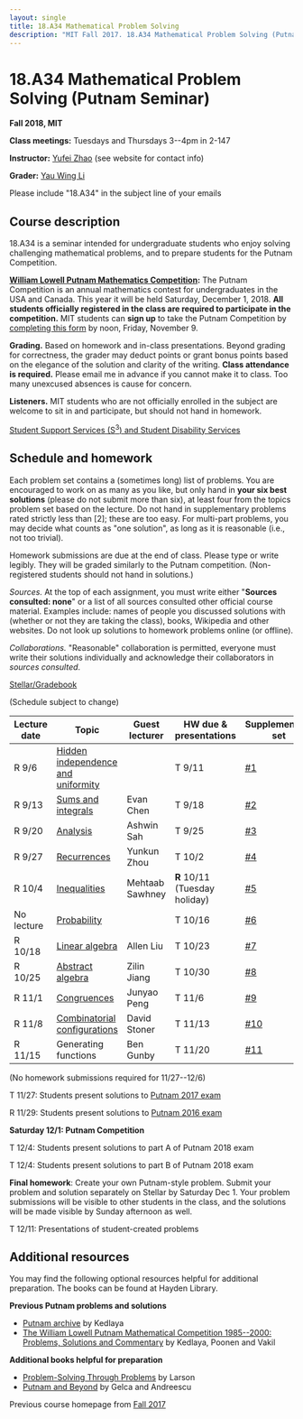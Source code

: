```yaml
---
layout: single
title: 18.A34 Mathematical Problem Solving
description: "MIT Fall 2017. 18.A34 Mathematical Problem Solving (Putnam Seminar)"
---
```


18.A34 Mathematical Problem Solving (Putnam Seminar)
====================================================

**Fall 2018, MIT**

**Class meetings:** Tuesdays and Thursdays 3--4pm in 2-147

**Instructor:** [Yufei Zhao](http://yufeizhao.com) (see website for contact info)

**Grader:** [Yau Wing Li](http://math.mit.edu/directory/profile.php?pid=2116)

Please include "18.A34" in the subject line of your emails

## Course description

18.A34 is a seminar intended for undergraduate students who enjoy solving challenging mathematical problems, and to prepare students for the Putnam Competition.

**[William Lowell Putnam Mathematics Competition](http://math.scu.edu/putnam/):** The Putnam Competition is an annual mathematics
contest for undergraduates in the USA and Canada.  This year it will be held Saturday, December 1, 2018.
**All students officially registered in the class are required to participate in the competition.** MIT students can **sign up** to take the Putnam Competition by [completing this form](https://goo.gl/forms/4u7fE0aUwD51NxQ33) by noon, Friday, November 9.

**Grading.** Based on homework and in-class presentations. Beyond grading for correctness, the grader may deduct points or grant bonus points based on the elegance of the solution and clarity of the writing. **Class attendance is required.** Please email me in advance if you cannot make it to class. Too many unexcused absences is cause for concern.

**Listeners.** MIT students who are not officially enrolled in the subject are welcome to sit in and participate, but should not hand in homework.

[Student Support Services (S<sup>3</sup>) and Student Disability Services](s3)

## Schedule and homework

Each problem set contains a (sometimes long) list of problems. You are encouraged to work on as many as you like, but only hand in **your six best solutions** (please do not submit more than six), at least four from the topics problem set based on the lecture. Do not hand in supplementary problems rated strictly less than [2]; these are too easy. For multi-part problems, you may decide what counts as "one solution", as long as it is reasonable (i.e., not too trivial).

Homework submissions are due at the end of class. Please type or write legibly. They will be graded similarly to the Putnam competition. (Non-registered students should not hand in solutions.)

_Sources._ At the top of each assignment, you must write either "**Sources consulted: none**" or a list of all sources consulted other official course material. Examples include: names of people you discussed solutions with (whether or not they are taking the class), books, Wikipedia and other websites. Do not look up solutions to homework problems online (or offline).

_Collaborations._ "Reasonable" collaboration is permitted, everyone must write their solutions individually and acknowledge their collaborators in _sources consulted_.

[Stellar/Gradebook](http://stellar.mit.edu/S/course/18/fa18/18.A34/)

(Schedule subject to change)

| Lecture date  |   Topic    |  Guest lecturer  |  HW due & presentations | Supplementary set |
|---------------|------------|------------------|-------------------------------|------------------------|
| R 9/6  | [Hidden independence and uniformity](indep.pdf) |      |    T 9/11 |  [\#1](hw1.pdf)
| R 9/13  | [Sums and integrals](sums-integrals.pdf)          | Evan Chen | T 9/18 |  [\#2](hw2.pdf)
| R 9/20  | [Analysis](analysis.pdf) | Ashwin Sah | T 9/25 |  [\#3](hw3.pdf)
| R 9/27  | [Recurrences](recurrence.pdf) | Yunkun Zhou | T 10/2 |  [\#4](hw4.pdf)
| R 10/4 | [Inequalities](ineq.pdf) | Mehtaab Sawhney | **R** 10/11 (Tuesday holiday) |  [\#5](hw5.pdf)
| No lecture | [Probability](prob.pdf) | | T 10/16           |  [\#6](hw6.pdf)
| R 10/18 | [Linear algebra](linalg.pdf) | Allen Liu | T 10/23 |  [\#7](hw7.pdf)
| R 10/25 | [Abstract algebra](algebra.pdf) | Zilin Jiang | T 10/30 |  [\#8](hw8.pdf)
| R 11/1 | [Congruences](congruences.pdf) | Junyao Peng  | T 11/6 |  [\#9](hw9.pdf)
| R 11/8 | [Combinatorial configurations](combo.pdf) | David Stoner | T 11/13 |  [\#10](hw10.pdf)
| R 11/15 | Generating functions | Ben Gunby | T 11/20 |  [\#11](hw11.pdf)

(No homework submissions required for 11/27--12/6)

T 11/27: Students present solutions to [Putnam 2017 exam](https://kskedlaya.org/putnam-archive/2017.pdf)

R 11/29: Students present solutions to [Putnam 2016 exam](https://kskedlaya.org/putnam-archive/2016.pdf)

**Saturday 12/1: Putnam Competition**

T 12/4: Students present solutions to part A of Putnam 2018 exam

T 12/4: Students present solutions to part B of Putnam 2018 exam

**Final homework**: Create your own Putnam-style problem. Submit your problem and solution separately on Stellar by Saturday Dec 1. Your problem submissions will be visible to other students in the class, and the solutions will be made visible by Sunday afternoon as well.

T 12/11: Presentations of student-created problems

## Additional resources

You may find the following optional resources helpful for additional preparation. The books can be found at Hayden Library.

**Previous Putnam problems and solutions**

- [Putnam archive](http://kskedlaya.org/putnam-archive/) by Kedlaya
- [The William Lowell Putnam Mathematical Competition 1985--2000: Problems, Solutions and Commentary](https://www.amazon.com/William-Lowell-Mathematical-Competition-1985-2000/dp/0883858274) by Kedlaya, Poonen and Vakil

**Additional books helpful for preparation**

- [Problem-Solving Through Problems](https://www.amazon.com/Problem-Solving-Through-Problems-Problem-Mathematics/dp/0387961712/) by Larson
- [Putnam and Beyond](https://www.amazon.com/Putnam-Beyond-Razvan-Gelca/dp/0387257659/) by Gelca and Andreescu

Previous course homepage from [Fall 2017](fa17/)
